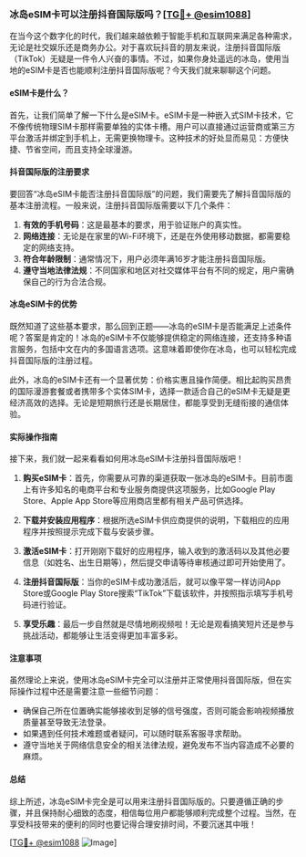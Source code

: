 ### 冰岛eSIM卡可以注册抖音国际版吗？[[TG💪+ @esim1088](https://t.me/s/esim1088)]

在当今这个数字化的时代，我们越来越依赖于智能手机和互联网来满足各种需求，无论是社交娱乐还是商务办公。对于喜欢玩抖音的朋友来说，注册抖音国际版（TikTok）无疑是一件令人兴奋的事情。不过，如果你身处遥远的冰岛，使用当地的eSIM卡是否也能顺利注册抖音国际版呢？今天我们就来聊聊这个问题。

#### eSIM卡是什么？

首先，让我们简单了解一下什么是eSIM卡。eSIM卡是一种嵌入式SIM卡技术，它不像传统物理SIM卡那样需要单独的实体卡槽。用户可以直接通过运营商或第三方平台激活并绑定到手机上，无需更换物理卡。这种技术的好处显而易见：方便快捷、节省空间，而且支持全球漫游。

#### 抖音国际版的注册要求

要回答“冰岛eSIM卡能否注册抖音国际版”的问题，我们需要先了解抖音国际版的基本注册流程。一般来说，注册抖音国际版需要以下几个条件：

1. **有效的手机号码**：这是最基本的要求，用于验证账户的真实性。
2. **网络连接**：无论是在家里的Wi-Fi环境下，还是在外使用移动数据，都需要稳定的网络支持。
3. **符合年龄限制**：通常情况下，用户必须年满16岁才能注册抖音国际版。
4. **遵守当地法律法规**：不同国家和地区对社交媒体平台有不同的规定，用户需确保自己的行为合法合规。

#### 冰岛eSIM卡的优势

既然知道了这些基本要求，那么回到正题——冰岛的eSIM卡是否能满足上述条件呢？答案是肯定的！冰岛的eSIM卡不仅能够提供稳定的网络连接，还支持多种语言服务，包括中文在内的多国语言选项。这意味着即使你在冰岛，也可以轻松完成抖音国际版的注册过程。

此外，冰岛的eSIM卡还有一个显著优势：价格实惠且操作简便。相比起购买昂贵的国际漫游套餐或者携带多个实体SIM卡，选择一款适合自己的eSIM卡无疑是更经济高效的选择。无论是短期旅行还是长期居住，都能享受到无缝衔接的通信体验。

#### 实际操作指南

接下来，我们就一起来看看如何用冰岛eSIM卡注册抖音国际版吧！

1. **购买eSIM卡**：首先，你需要从可靠的渠道获取一张冰岛的eSIM卡。目前市面上有许多知名的电商平台和专业服务商提供这项服务，比如Google Play Store、Apple App Store等应用商店里都有相关产品可供选择。
   
2. **下载并安装应用程序**：根据所选eSIM卡供应商提供的说明，下载相应的应用程序并按照提示完成下载与安装步骤。

3. **激活eSIM卡**：打开刚刚下载好的应用程序，输入收到的激活码以及其他必要信息（如姓名、出生日期等），然后提交申请等待审核通过即可开始使用了。

4. **注册抖音国际版**：当你的eSIM卡成功激活后，就可以像平常一样访问App Store或Google Play Store搜索“TikTok”下载该软件，并按照指示填写手机号码进行验证。

5. **享受乐趣**：最后一步自然就是尽情地刷视频啦！无论是观看搞笑短片还是参与挑战活动，都能够让生活变得更加丰富多彩。

#### 注意事项

虽然理论上来说，使用冰岛eSIM卡完全可以注册并正常使用抖音国际版，但在实际操作过程中还是需要注意一些细节问题：

- 确保自己所在位置确实能够接收到足够的信号强度，否则可能会影响视频播放质量甚至导致无法登录。
- 如果遇到任何技术难题或者疑问，可以随时联系客服寻求帮助。
- 遵守当地关于网络信息安全的相关法律法规，避免发布不当内容造成不必要的麻烦。

#### 总结

综上所述，冰岛eSIM卡完全是可以用来注册抖音国际版的。只要遵循正确的步骤，并且保持耐心细致的态度，相信每位用户都能够顺利完成整个过程。当然，在享受科技带来的便利的同时也要记得合理安排时间，不要沉迷其中哦！

[[TG💪+ @esim1088](https://t.me/s/esim1088) ![Image](https://i.postimg.cc/4NQfJmqS/Snipaste-2025-05-13-00-14-12.png)]